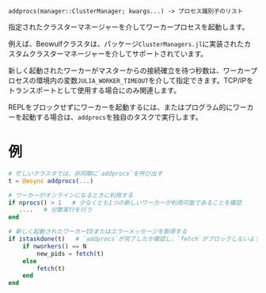 ```
addprocs(manager::ClusterManager; kwargs...) -> プロセス識別子のリスト
```

指定されたクラスターマネージャーを介してワーカープロセスを起動します。

例えば、Beowulfクラスタは、パッケージ`ClusterManagers.jl`に実装されたカスタムクラスターマネージャーを介してサポートされています。

新しく起動されたワーカーがマスターからの接続確立を待つ秒数は、ワーカープロセスの環境内の変数`JULIA_WORKER_TIMEOUT`を介して指定できます。TCP/IPをトランスポートとして使用する場合にのみ関連します。

REPLをブロックせずにワーカーを起動するには、またはプログラム的にワーカーを起動する場合は、`addprocs`を独自のタスクで実行します。

# 例

```julia
# 忙しいクラスタでは、非同期に`addprocs`を呼び出す
t = @async addprocs(...)
```

```julia
# ワーカーがオンラインになるときに利用する
if nprocs() > 1   # 少なくとも1つの新しいワーカーが利用可能であることを確認
   ....   # 分散実行を行う
end
```

```julia
# 新しく起動されたワーカーIDまたはエラーメッセージを取得する
if istaskdone(t)   # `addprocs`が完了したか確認し、`fetch`がブロックしないようにする
    if nworkers() == N
        new_pids = fetch(t)
    else
        fetch(t)
    end
end
```
